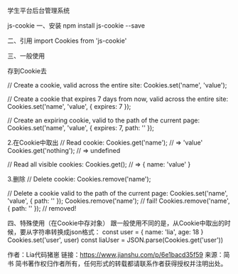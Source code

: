 学生平台后台管理系统

js-cookie
一、安装
npm install js-cookie --save

二、引用
import Cookies from 'js-cookie'

三、一般使用

存到Cookie去

// Create a cookie, valid across the entire site:
Cookies.set('name', 'value');

// Create a cookie that expires 7 days from now, valid across the entire site:
Cookies.set('name', 'value', { expires: 7 });

// Create an expiring cookie, valid to the path of the current page:
Cookies.set('name', 'value', { expires: 7, path: '' });

2.在Cookie中取出
// Read cookie:
Cookies.get('name'); // => 'value'
Cookies.get('nothing'); // => undefined

// Read all visible cookies:
Cookies.get(); // => { name: 'value' }

3.删除
// Delete cookie:
Cookies.remove('name');

// Delete a cookie valid to the path of the current page:
Cookies.set('name', 'value', { path: '' });
Cookies.remove('name'); // fail!
Cookies.remove('name', { path: '' }); // removed!

四、特殊使用（在Cookie中存对象）
跟一般使用不同的是，从Cookie中取出的时候，要从字符串转换成json格式：
const user = {
  name: 'lia',
  age: 18
}
Cookies.set('user', user)
const liaUser = JSON.parse(Cookies.get('user'))

作者：Lia代码猪崽
链接：https://www.jianshu.com/p/6e1bacd35f59
来源：简书
简书著作权归作者所有，任何形式的转载都请联系作者获得授权并注明出处。